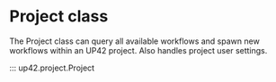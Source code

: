 # Project class

The Project class can query all available workflows and spawn new workflows within an 
UP42 project. Also handles project user settings.


::: up42.project.Project
